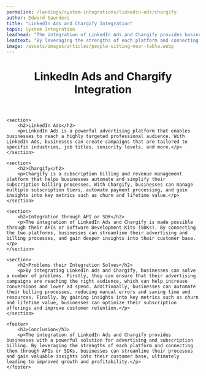 ```yaml
---
permalink: /landings/system-integrations/linkedin-ads/chargify
author: Edward Saunders
title: "LinkedIn Ads and Chargify Integration"
topic: System Integration
leadhead: "The integration of LinkedIn Ads and Chargify provides businesses with a powerful solution for advertising and subscription billing"
leadtext: "By leveraging the strengths of each platform and connecting them through APIs or SDKs, businesses can streamline their processes and gain valuable insights into their customer base, ultimately leading to improved growth and profitability."
image: /assets/images/articles/people-sitting-near-table.webp
---
```

<div class="arttext">
	<header>
		<h1>LinkedIn Ads and Chargify Integration</h1>
	</header>

	<section>
		<h2>LinkedIn Ads</h2>
		<p>LinkedIn Ads is a powerful advertising platform that enables businesses to reach a highly targeted professional audience. With LinkedIn Ads, businesses can create campaigns that are tailored to specific industries, job titles, seniority levels, and more.</p>
	</section>

	<section>
		<h2>Chargify</h2>
		<p>Chargify is a subscription billing and revenue management platform that helps businesses automate and simplify their subscription billing processes. With Chargify, businesses can manage multiple subscription tiers, automate payment processing, and gain insights into key metrics such as churn and lifetime value.</p>
	</section>

	<section>
		<h2>Integration through API or SDK</h2>
		<p>The integration of LinkedIn Ads and Chargify is made possible through their APIs or Software Development Kits (SDKs). By connecting the two platforms, businesses can streamline their advertising and billing processes, and gain deeper insights into their customer base.</p>
	</section>

	<section>
		<h2>Problems their Integration Solves</h2>
		<p>By integrating LinkedIn Ads and Chargify, businesses can solve a number of problems. Firstly, they can ensure that their advertising campaigns are reaching the right audience, which can help increase conversions and lower ad spend. Additionally, businesses can automate their billing processes, reducing manual errors and saving time and resources. Finally, by gaining insights into key metrics such as churn and lifetime value, businesses can optimize their subscription offerings and improve customer retention.</p>
	</section>

	<footer>
		<h3>Conclusion</h3>
		<p>The integration of LinkedIn Ads and Chargify provides businesses with a powerful solution for advertising and subscription billing. By leveraging the strengths of each platform and connecting them through APIs or SDKs, businesses can streamline their processes and gain valuable insights into their customer base, ultimately leading to improved growth and profitability.</p>
	</footer>

</div>